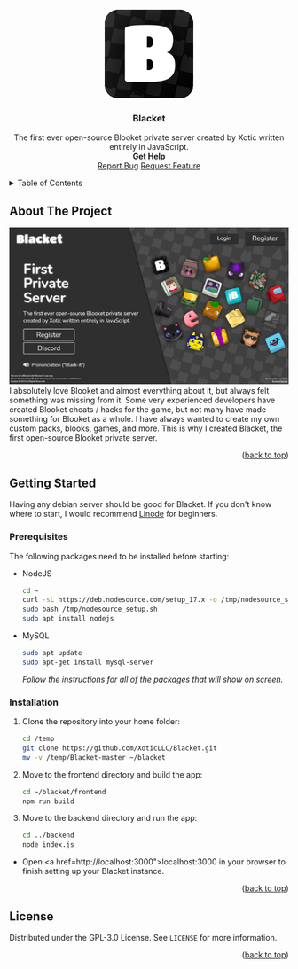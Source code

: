 <div id="top"></div>
<br />
<div align="center">
  <a href="https://blacket.org">
    <img src="./assets/logo.png" alt="Logo" width="160" height="160">
  </a>
  <h3 align="center">Blacket</h3>

  <p align="center">
    The first ever open-source Blooket private server created by Xotic written entirely in JavaScript. 
    <br />
    <a href="https://github.com/XoticLLC/Blacket/wiki"><strong>Get Help</strong></a>
    <br />
    <a href="https://github.com/XoticLLC/Blacket/issues">Report Bug</a>
    <a href="https://github.com/XoticLLC/Blacket/issues">Request Feature</a>
  </p>
</div>

<details>
  <summary>Table of Contents</summary>
  <ol>
    <li>
      <a href="#about-the-project">About The Project</a>
    </li>
    <li>
      <a href="#getting-started">Getting Started</a>
      <ul>
        <li><a href="#prerequisites">Prerequisites</a></li>
        <li><a href="#installation">Installation</a></li>
      </ul>
    </li>
    <li><a href="#license">License</a></li>
  </ol>
</details>

## About The Project
<img src="./assets/blacket.png"></img>
I absolutely love Blooket and almost everything about it, but always felt something was missing from it. Some very experienced developers have created Blooket cheats / hacks for the game, but not many have made something for Blooket as a whole. I have always wanted to create my own custom packs, blooks, games, and more. This is why I created Blacket, the first open-source Blooket private server.
<p align="right">(<a href="#top">back to top</a>)</p>

## Getting Started

Having any debian server should be good for Blacket. If you don't know where to start, I would recommend <a href="https://linode.com">Linode</a> for beginners.

### Prerequisites

The following packages need to be installed before starting:

* NodeJS

  ```sh
  cd ~
  curl -sL https://deb.nodesource.com/setup_17.x -o /tmp/nodesource_setup.sh
  sudo bash /tmp/nodesource_setup.sh
  sudo apt install nodejs
  ```

* MySQL

  ```sh
  sudo apt update
  sudo apt-get install mysql-server
  ```
  _Follow the instructions for all of the packages that will show on screen._
  
### Installation

1. Clone the repository into your home folder:
   ```sh
   cd /temp
   git clone https://github.com/XoticLLC/Blacket.git
   mv -v /temp/Blacket-master ~/blacket
   ```
   
2. Move to the frontend directory and build the app:
   ```sh
   cd ~/blacket/frontend
   npm run build
   ```

4. Move to the backend directory and run the app:
   ```sh
   cd ../backend
   node index.js
   ```

* Open <a href=http://localhost:3000">localhost:3000</a> in your browser to finish setting up your Blacket instance.

<p align="right">(<a href="#top">back to top</a>)</p>

## License

Distributed under the GPL-3.0 License. See `LICENSE` for more information.

<p align="right">(<a href="#top">back to top</a>)</p>
